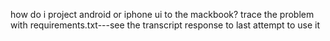 how do i project android or iphone ui to the mackbook?
trace the problem with requirements.txt---see the transcript response to last attempt to use it